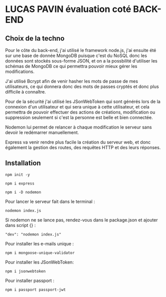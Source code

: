 # LUCAS PAVIN évaluation coté BACK-END

## Choix de la techno

Pour le côte du back-end, j'ai utilisé le framework node.js, j'ai ensuite été sur une base de donnée MongoDB puisque c'est du NoSQL donc les données sont stockés sous-forme JSON, et on a la possbilité d'utiliser les schémas de MongoDB ce qui permettra pouvoir mieux gérer les modifications.

J'ai utilisé Bcrypt afin de venir hasher les mots de passe de mes utilisateurs, ce qui donnera donc des mots de passes cryptés et donc plus difficile à connaître.

Pour de la sécurité j'ai utilisé les JSonWebToken qui sont générés lors de la connexion d'un utilisateur et qui sera unique à cette utilisateur, et cela permettra de pouvoir effectuer des actions de créations, modification ou suppression seulement si c'est la personne est belle et bien connectée.

Nodemon lui permet de relancer à chaque modification le serveur sans devoir le redémarrer manuellement.

Express va venir rendre plus facile la création du serveur web, et donc également la gestion des routes, des requêtes HTTP et des leurs réponses.

## Installation

```
npm init -y
```
```
npm i express
```
```
npm i -D nodemon
```

Pour lancer le serveur fait dans le terminal :
```
nodemon index.js
```

Si nodemon ne se lance pas, rendez-vous dans le package.json et ajouter dans script {} :
```
"dev": "nodemon index.js"
```

Pour installer les e-mails unique :
````
npm i mongoose-unique-validator
````

Pour installer les JSonWebToken:
```
npm i jsonwebtoken
```

Pour installer passport :
```
npm i passport passport-jwt
```

